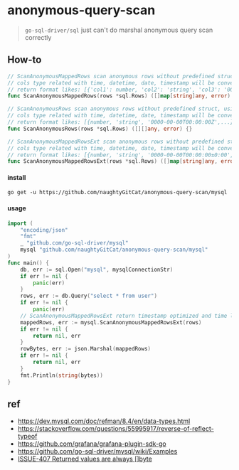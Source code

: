 # anonymous-query-scan

> `go-sql-driver/sql` just can't do marshal anonymous query scan correctly

## How-to

```go
// ScanAnonymousMappedRows scan anonymous rows without predefined struct, using simply converter match with sql types
// cols type related with time, datetime, date, timestamp will be converted to utc time, timestamp will be datetime
// return format likes: [{'col1': number, 'col2': 'string', 'col3': '0000-00-00T00:00:00Z',...}...]
func ScanAnonymousMappedRows(rows *sql.Rows) ([]map[string]any, error) {}

// ScanAnonymousRows scan anonymous rows without predefined struct, using simply converter match with sql types
// cols type related with time, datetime, date, timestamp will be converted to utc time, timestamp will be datetime
// return format likes: [{number, 'string', '0000-00-00T00:00:00Z',...}...]
func ScanAnonymousRows(rows *sql.Rows) ([][]any, error) {}

// ScanAnonymousMappedRowsExt scan anonymous rows without predefined struct, using grafana converter match with mysql types
// cols type related with time, datetime, date, timestamp will be converted to local time, timestamp will be number
// return format likes: [{number, 'string', '0000-00-00T00:00:00±0:00',...}...]
func ScanAnonymousMappedRowsExt(rows *sql.Rows) ([]map[string]any, error) {}
```

#### install
```shell
go get -u https://github.com/naughtyGitCat/anonymous-query-scan/mysql
```

#### usage
```go
import (
    "encoding/json"
    "fmt"
    _ "github.com/go-sql-driver/mysql"
    mysql "github.com/naughtyGitCat/anonymous-query-scan/mysql"
)
func main() {
    db, err := sql.Open("mysql", mysqlConnectionStr)
	if err != nil {
		panic(err)
    }
    rows, err := db.Query("select * from user")
    if err != nil {
        panic(err) 
    // ScanAnonymousMappedRowsExt return timestamp optimized and time localized rows 
    mappedRows, err := mysql.ScanAnonymousMappedRowsExt(rows)
    if err != nil {
        return nil, err
    }
    rowBytes, err := json.Marshal(mappedRows)
    if err != nil {
        return nil, err
    }
	fmt.Println(string(bytes))
}
```

## ref
- https://dev.mysql.com/doc/refman/8.4/en/data-types.html
- https://stackoverflow.com/questions/55995917/reverse-of-reflect-typeof
- https://github.com/grafana/grafana-plugin-sdk-go
- https://github.com/go-sql-driver/mysql/wiki/Examples
- [ISSUE-407 Returned values are always []byte](https://github.com/go-sql-driver/mysql/issues/407)